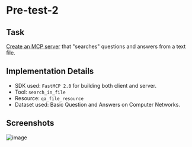 # Pre-test-2

## Task
[Create an MCP server](https://github.com/decentralized-mcp/servers/tree/main/example) that "searches" questions and answers from a text file.

## Implementation Details
- SDK used: `FastMCP 2.0` for building both client and server.
- Tool: `search_in_file`
- Resource: `qa_file_resource`
- Dataset used: Basic Question and Answers on Computer Networks.


## Screenshots

![image](https://github.com/user-attachments/assets/2dd5ab4b-e2b4-4cd0-adfd-47e65fceea36)
